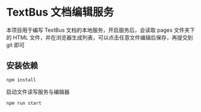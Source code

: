 TextBus 文档编辑服务
===========================

本项目用于编写 TextBus 文档的本地服务，开启服务后，会读取 pages 文件夹下的 HTML 文件，并在浏览器生成列表，可以点击任意文件编辑后保存，再提交到 git 即可

## 安装依赖

```
npm install
```

启动文件读写服务与编辑器

```
npm run start
```

